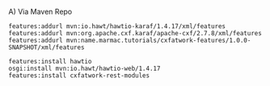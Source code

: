 A) Via Maven Repo 
    
    features:addurl mvn:io.hawt/hawtio-karaf/1.4.17/xml/features
    features:addurl mvn:org.apache.cxf.karaf/apache-cxf/2.7.8/xml/features
    features:addurl mvn:name.marmac.tutorials/cxfatwork-features/1.0.0-SNAPSHOT/xml/features
    
    features:install hawtio
    osgi:install mvn:io.hawt/hawtio-web/1.4.17
    features:install cxfatwork-rest-modules
